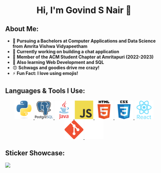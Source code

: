 <h1 align="center">Hi, I'm Govind S Nair 👋</h1>

## About Me:
- 🌱 **Pursuing a Bachelors at Computer Applications and Data Science from Amrita Vishwa Vidyapeetham**
- 🔭 **Currently working on building a chat application**
- 🤝 **Member of the ACM Student Chapter at Amritapuri (2022-2023)**
- 🤔 **Also learning Web Development and SQL**
- 😍 **Schwags and goodies drive me crazy!**
- ⚡ **Fun Fact: I love using emojis!**

## Languages & Tools I Use:
<div align="center">
  <a href="https://www.python.org" target="_blank">
    <img src="https://github.com/Govind-S-Nair/Govind-S-Nair/blob/main/Logos/Python.png" alt="Python" height="60"/>
  </a>
  <a href="https://www.postgresql.org" target="_blank">
    <img src="https://github.com/Govind-S-Nair/Govind-S-Nair/blob/main/Logos/PostgreSQL.png" alt="PostgreSQL" height="60"/>
  </a>
  <a href="https://www.java.com" target="_blank">
    <img src="https://github.com/Govind-S-Nair/Govind-S-Nair/blob/main/Logos/Java.png" alt="Java" height="60"/>
  </a>
  <a href="https://developer.mozilla.org/en-US/docs/Web/JavaScript" target="_blank">
    <img src="https://github.com/Govind-S-Nair/Govind-S-Nair/blob/main/Logos/JavaScript.png" alt="JavaScript" height="60"/>
  </a>
  <a href="https://developer.mozilla.org/en-US/docs/Web/HTML" target="_blank">
    <img src="https://github.com/Govind-S-Nair/Govind-S-Nair/blob/main/Logos/HTML.png" alt="HTML5" height="60"/>
  </a>
  <a href="https://developer.mozilla.org/en-US/docs/Web/CSS" target="_blank">
    <img src="https://github.com/Govind-S-Nair/Govind-S-Nair/blob/main/Logos/CSS.png" alt="CSS3" height="60"/>
  </a>
  <a href="https://react.dev" target="_blank">
    <img src="https://github.com/Govind-S-Nair/Govind-S-Nair/blob/main/Logos/React.png" alt="React" height="60"/>
  </a>
  <a href="https://git-scm.com" target="_blank">
    <img src="https://github.com/Govind-S-Nair/Govind-S-Nair/blob/main/Logos/Git.png" alt="Git" height="60"/>
  </a>
  <a href="https://github.com">
    <img src="https://github.com/Govind-S-Nair/Govind-S-Nair/blob/main/Logos/GitHub.svg" alt="GitHub" height="60">
  </a>
</div>

<!-- ## GitHub Statistics:
<div class="stats" align="center">
  <img src="https://github-readme-stats.vercel.app/api?username=Govind-S-Nair&hide=stars&count_private=true&show_icons=true&theme=algolia&border_radius=20" alt="Govind's GitHub Stats"><br>
  <img src="https://streak-stats.demolab.com?user=Govind-S-Nair&count_private=true&theme=algolia&border_radius=20" alt="GitHub Streak"><br>
  <img src="https://github-readme-stats.vercel.app/api/top-langs/?username=Govind-S-Nair&layout=compact&show_icons=true&theme=algolia&border_radius=20" alt="Most Used Languages">
</div> -->

## Sticker Showcase:
<div>
  <img src="https://holopin.io/api/user/board?user=g0v1nd"/>
</div>
